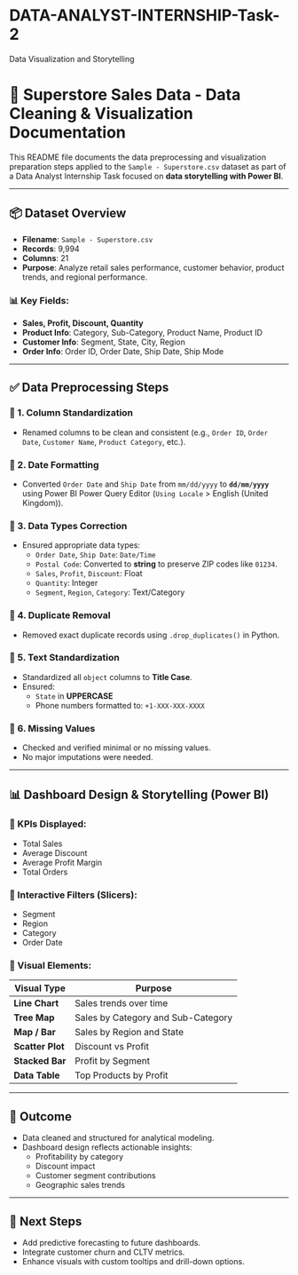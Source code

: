 # DATA-ANALYST-INTERNSHIP-Task-2
Data Visualization and Storytelling

# 🛒 Superstore Sales Data - Data Cleaning & Visualization Documentation

This README file documents the data preprocessing and visualization preparation steps applied to the `Sample - Superstore.csv` dataset as part of a Data Analyst Internship Task focused on **data storytelling with Power BI**.

---

## 📦 Dataset Overview

- **Filename**: `Sample - Superstore.csv`
- **Records**: 9,994
- **Columns**: 21
- **Purpose**: Analyze retail sales performance, customer behavior, product trends, and regional performance.

### 📊 Key Fields:
- **Sales, Profit, Discount, Quantity**
- **Product Info**: Category, Sub-Category, Product Name, Product ID
- **Customer Info**: Segment, State, City, Region
- **Order Info**: Order ID, Order Date, Ship Date, Ship Mode

---

## ✅ Data Preprocessing Steps

### 🔹 1. Column Standardization
- Renamed columns to be clean and consistent (e.g., `Order ID`, `Order Date`, `Customer Name`, `Product Category`, etc.).

### 🔹 2. Date Formatting
- Converted `Order Date` and `Ship Date` from `mm/dd/yyyy` to **`dd/mm/yyyy`** using Power BI Power Query Editor (`Using Locale` > English (United Kingdom)).

### 🔹 3. Data Types Correction
- Ensured appropriate data types:
  - `Order Date`, `Ship Date`: `Date/Time`
  - `Postal Code`: Converted to **string** to preserve ZIP codes like `01234`.
  - `Sales`, `Profit`, `Discount`: Float
  - `Quantity`: Integer
  - `Segment`, `Region`, `Category`: Text/Category

### 🔹 4. Duplicate Removal
- Removed exact duplicate records using `.drop_duplicates()` in Python.

### 🔹 5. Text Standardization
- Standardized all `object` columns to **Title Case**.
- Ensured:
  - `State` in **UPPERCASE**
  - Phone numbers formatted to: `+1-XXX-XXX-XXXX`

### 🔹 6. Missing Values
- Checked and verified minimal or no missing values.
- No major imputations were needed.

---

## 📊 Dashboard Design & Storytelling (Power BI)

### 🔸 KPIs Displayed:
- Total Sales
- Average Discount
- Average Profit Margin
- Total Orders

### 🔸 Interactive Filters (Slicers):
- Segment
- Region
- Category
- Order Date

### 🔸 Visual Elements:
| Visual Type | Purpose |
|-------------|---------|
| **Line Chart** | Sales trends over time |
| **Tree Map** | Sales by Category and Sub-Category |
| **Map / Bar** | Sales by Region and State |
| **Scatter Plot** | Discount vs Profit |
| **Stacked Bar** | Profit by Segment |
| **Data Table** | Top Products by Profit |

---

## 🎯 Outcome

- Data cleaned and structured for analytical modeling.
- Dashboard design reflects actionable insights:
  - Profitability by category
  - Discount impact
  - Customer segment contributions
  - Geographic sales trends

---

## 📌 Next Steps
- Add predictive forecasting to future dashboards.
- Integrate customer churn and CLTV metrics.
- Enhance visuals with custom tooltips and drill-down options.
